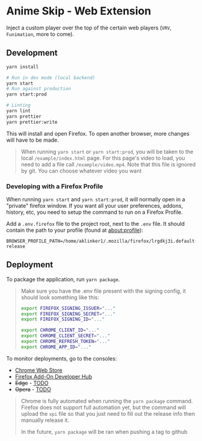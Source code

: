 # Anime Skip - Web Extension

Inject a custom player over the top of the certain web players (`VRV`, `Funimation`, more to come).

## Development

```bash
yarn install

# Run in dev mode (local backend)
yarn start
# Run against production
yarn start:prod

# Linting
yarn lint
yarn prettier
yarn prettier:write
```

This will install and open Firefox. To open another browser, more changes will have to be made.

> When running `yarn start` or `yarn start:prod`, you will be taken to the local `/example/index.html` page. For this page's video to load, you need to add a file call `/example/video.mp4`. Note that this file is ignored by git. You can choose whatever video you want

### Developing with a Firefox Profile

When running `yarn start` and `yarn start:prod`, it will normally open in a "private" firefox window. If you want all your user preferences, addons, history, etc, you need to setup the command to run on a Firefox Profile.

Add a `.env.firefox` file to the project root, next to the `.env` file. It should contain the path to your profile (found at <about:profile>):

```
BROWSER_PROFILE_PATH=/home/aklinker1/.mozilla/firefox/lrgdkj3i.default-release
```

## Deployment

To package the application, run `yarn package`.

> Make sure you have the .env file present with the signing config, it should look something like this:
>
> ```bash
> export FIREFOX_SIGNING_ISSUER="..."
> export FIREFOX_SIGNING_SECRET="..."
> export FIREFOX_SIGNING_ID="..."
>
> export CHROME_CLIENT_ID="..."
> export CHROME_CLIENT_SECRET="..."
> export CHROME_REFRESH_TOKEN="..."
> export CHROME_APP_ID="..."
> ```

To monitor deployments, go to the consoles:

- [Chrome Web Store](https://chrome.google.com/webstore/devconsole/331629b9-cf31-4391-ad30-77dd0a36958d?hl=en)
- [Firefox Add-On Developer Hub](https://addons.mozilla.org/en-US/developers/addons)
- ~~Edge~~ - [TODO](https://docs.microsoft.com/en-us/microsoft-edge/extensions-chromium/publish/publish-extension)
- ~~Opera~~ - [TODO](https://dev.opera.com/extensions/publishing-guidelines/)

> Chrome is fully automated when running the `yarn package` command. Firefox does not support full automation yet, but the command will upload the `xpi` file so that you just need to fill out the release info then manually release it.
>
> In the future, `yarn package` will be ran when pushing a tag to github
